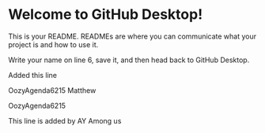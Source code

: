 # Welcome to GitHub Desktop!

This is your README. READMEs are where you can communicate what your project is and how to use it.

Write your name on line 6, save it, and then head back to GitHub Desktop.

Added this line

OozyAgenda6215
Matthew

OozyAgenda6215

This line is added by AY
Among us
